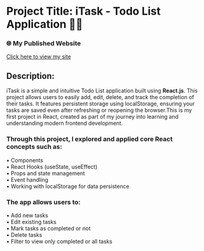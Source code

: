 # Project Title: iTask - Todo List Application 📃📝

### 🌐 My Published Website
[Click here to view my site](https://todo-react-by-rr.vercel.app/)

## Description:
iTask is a simple and intuitive Todo List application built using **React.js**. This project allows users to easily add, edit, delete, and track the completion of their tasks. It features persistent storage using localStorage, ensuring your tasks are saved even after refreshing or reopening the browser.This is my first project in React, created as part of my journey into learning and understanding modern frontend development.

### Through this project, I explored and applied core React concepts such as:

• Components  
• React Hooks (useState, useEffect)  
• Props and state management  
• Event handling  
• Working with localStorage for data persistence  

### The app allows users to:

• Add new tasks  
• Edit existing tasks  
• Mark tasks as completed or not  
• Delete tasks  
• Filter to view only completed or all tasks  

